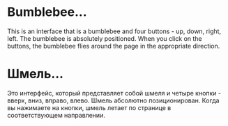 # Bumblebee...

This is an interface that is a bumblebee and four buttons - up, down, right, left.
The bumblebee is absolutely positioned. When you click on the buttons, the bumblebee flies around the page in the appropriate direction. 

# Шмель...

Это интерфейс, который представляет собой шмеля и четыре кнопки - вверх, вниз, вправо, влево.
Шмель абсолютно позиционирован. Когда вы нажимаете на кнопки, шмель летает по странице в соответствующем направлении. 
